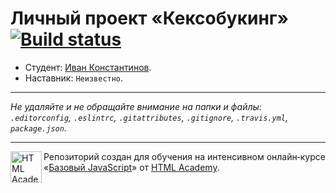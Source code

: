 # Личный проект «Кексобукинг» [![Build status][travis-image]][travis-url]

* Студент: [Иван Константинов](https://up.htmlacademy.ru/javascript/11/user/130267).
* Наставник: `Неизвестно`.

---

_Не удаляйте и не обращайте внимание на папки и файлы:_<br>
_`.editorconfig`, `.eslintrc`, `.gitattributes`, `.gitignore`, `.travis.yml`, `package.json`._

---

<a href="https://htmlacademy.ru/intensive/javascript"><img align="left" width="50" height="50" title="HTML Academy" src="https://up.htmlacademy.ru/static/img/intensive/javascript/logo-for-github.svg"></a>

Репозиторий создан для обучения на интенсивном онлайн‑курсе «[Базовый JavaScript](https://htmlacademy.ru/intensive/javascript)» от [HTML Academy](https://htmlacademy.ru).

[travis-image]: https://travis-ci.org/htmlacademy-javascript/130267-keksobooking.svg?branch=master
[travis-url]: https://travis-ci.org/htmlacademy-javascript/130267-keksobooking
